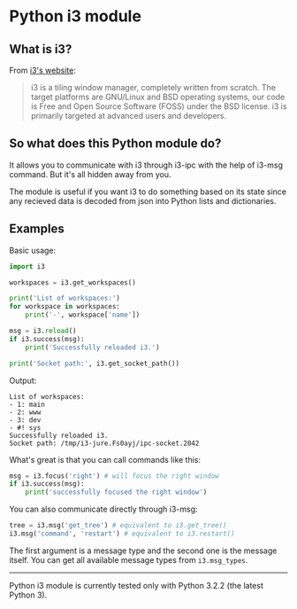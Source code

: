 Python i3 module
================

What is i3?
-----------

From [i3's website](http://i3wm.org/):
> i3 is a tiling window manager, completely written from scratch. The target
> platforms are GNU/Linux and BSD operating systems, our code is Free and Open
> Source Software (FOSS) under the BSD license. i3 is primarily targeted at
> advanced users and developers.


So what does this Python module do?
-----------------------------------

It allows you to communicate with i3 through i3-ipc with the help of i3-msg
command. But it's all hidden away from you.

The module is useful if you want i3 to do something based on its state since any
recieved data is decoded from json into Python lists and dictionaries.


Examples
--------

Basic usage:

```python
import i3

workspaces = i3.get_workspaces()

print('List of workspaces:')
for workspace in workspaces:
	print('-', workspace['name'])

msg = i3.reload()
if i3.success(msg):
	print('Successfully reloaded i3.')

print('Socket path:', i3.get_socket_path())
```

Output:

	List of workspaces:
	- 1: main
	- 2: www
	- 3: dev
	- #! sys
	Successfully reloaded i3.
	Socket path: /tmp/i3-jure.Fs0ayj/ipc-socket.2042

What's great is that you can call commands like this:
```python
msg = i3.focus('right') # will focus the right window
if i3.success(msg):
    print('successfully focused the right window')
```

You can also communicate directly through i3-msg:

```python
tree = i3.msg('get_tree') # equivalent to i3.get_tree()
i3.msg('command', 'restart') # equivalent to i3.restart()
```

The first argument is a message type and the second one is the message itself.
You can get all available message types from `i3.msg_types`.


--------------------------------------------------------------------------------

Python i3 module is currently tested only with Python 3.2.2 (the latest Python
3).